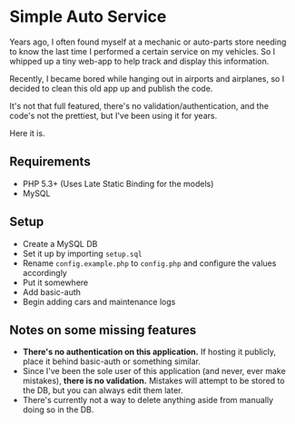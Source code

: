 # Simple Auto Service

Years ago, I often found myself at a mechanic or auto-parts store needing to know the last time I performed a certain service on my vehicles. So I whipped up a tiny web-app to help track and display this information.

Recently, I became bored while hanging out in airports and airplanes, so I decided to clean this old app up and publish the code.

It's not that full featured, there's no validation/authentication, and the code's not the prettiest, but I've been using it for years.

Here it is.

## Requirements

* PHP 5.3+ (Uses Late Static Binding for the models)
* MySQL

## Setup

* Create a MySQL DB
* Set it up by importing `setup.sql`
* Rename `config.example.php` to `config.php` and configure the values accordingly
* Put it somewhere
* Add basic-auth
* Begin adding cars and maintenance logs

## Notes on some missing features

* **There's no authentication on this application.** If hosting it publicly, place it behind basic-auth or something similar.
* Since I've been the sole user of this application (and never, ever make mistakes), **there is no validation.** Mistakes will attempt to be stored to the DB, but you can always edit them later.
* There's currently not a way to delete anything aside from manually doing so in the DB.
